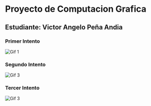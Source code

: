 # Proyecto de Computacion Grafica

## Estudiante: Victor Angelo Peña Andia

### Primer Intento

![Gif 1](https://github.com/v1c7or20/proyecto-CG/blob/main/imagenes/first.gif)

### Segundo Intento

![Gif 3](https://github.com/v1c7or20/proyecto-CG/blob/main/imagenes/second.gif)

### Tercer Intento

![Gif 3](https://github.com/v1c7or20/proyecto-CG/blob/main/imagenes/second.gif)
